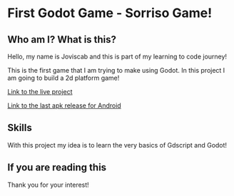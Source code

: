 # First Godot Game - Sorriso Game!

## Who am I? What is this?

Hello, my name is Joviscab and this is part of my learning to code journey!

This is the first game that I am trying to make using Godot. In this project I am going to build a 2d platform game!

[Link to the live project](https://joviscab.github.io/sorriso-game/)

[Link to the last apk release for Android](https://github.com/joviscab/sorriso-game/blob/main/last%20release/Sorriso%20Game0.3.apk)



## Skills

With this project my idea is to learn the very basics of Gdscript and Godot!

## If you are reading this

Thank you for your interest!
